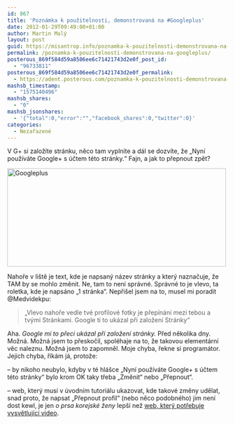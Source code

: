 ```yaml
---
id: 867
title: 'Poznámka k použitelnosti, demonstrovaná na #Googleplus'
date: 2012-01-29T09:49:00+01:00
author: Martin Malý
layout: post
guid: https://misantrop.info/poznamka-k-pouzitelnosti-demonstrovana-na-googleplus/
permalink: /poznamka-k-pouzitelnosti-demonstrovana-na-googleplus/
posterous_869f584d59a8506ee6c71421743d2e0f_post_id:
  - "96733811"
posterous_869f584d59a8506ee6c71421743d2e0f_permalink:
  - https://adent.posterous.com/poznamka-k-pouzitelnosti-demonstrovana-na-goo
mashsb_timestamp:
  - "1575140496"
mashsb_shares:
  - "0"
mashsb_jsonshares:
  - '{"total":0,"error":"","facebook_shares":0,"twitter":0}'
categories:
  - Nezařazené
---
```

V G+ si založíte stránku, něco tam vyplníte a dál se dozvíte, že &#8222;Nyní používáte Google+ s účtem této stránky.&#8220; Fajn, a jak to přepnout zpět?

<div class="p_embed p_image_embed">
  <a href="https://misantrop.info/wp-content/uploads/2012/01/googleplus.png.scaled1000.png"><img src="https://misantrop.info/wp-content/uploads/2012/01/googleplus.png.scaled1000-500x224.png" alt="Googleplus" width="500" height="224" /></a>
</div>

Nahoře v liště je text, kde je napsaný název stránky a který naznačuje, že TAM by se mohlo změnit. Ne, tam to není správné. Správné to je vlevo, ta roletka, kde je napsáno &#8222;1 stránka&#8220;. Nepřišel jsem na to, musel mi poradit @Medvidekpu:

<blockquote class="posterous_medium_quote">
  <p>
    &#8222;Vlevo nahoře vedle tvé profilové fotky je přepínání mezi tebou a tvými Stránkami. Google ti to ukázal při založení Stránky&#8220;
  </p>
</blockquote>

Aha. _Google mi to přeci ukázal při založení stránky._ Před několika dny. Možná. Možná jsem to přeskočil, spoléhaje na to, že takovou elementární věc naleznu. Možná jsem to zapomněl. Moje chyba, řekne si programátor. Jejich chyba, říkám já, protože:

&#8211; by nikoho neubylo, kdyby v té hlášce &#8222;Nyní používáte Google+ s účtem této stránky&#8220; bylo krom OK taky třeba &#8222;Změnit&#8220; nebo &#8222;Přepnout&#8220;.

&#8211; web, který musí v úvodním tutoriálu ukazovat, kde takové změny udělat, snad proto, že napsat &#8222;Přepnout profil&#8220; (nebo něco podobného) jim není dost kewl, je jen _o prsa korejské ženy_ lepší než [web, který potřebuje vysvětlující video](https://siderro.posterous.com/videotutorial-byva-symptom-nemoci).